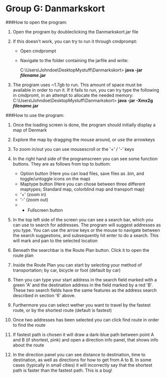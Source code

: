 Group G: Danmarkskort
============
###How to open the program:
1. Open the program by doubleclicking the Danmarkskort.jar file
2. If this doesn't work, you can try to run it through cmdprompt:
   - Open cmdprompt
   - Navigate to the folder containing the jarfile and write:
   
      C:\Users\Johndoe\DesktopMystuff\Danmarkskort> **java -jar *filename*.jar**

3. The program uses ~1.7gb to run. This amount of space must be available in order to run it. If it fails to run, you can try type the following in cmdpromt, in an attempt to allocate the needed memory:
      C:\Users\Johndoe\DesktopMystuff\Danmarkskort> **java -jar -Xmx2g *filename*.jar**


###How to use the program:
1. Once the loading screen is done, the program should initially display a map of Denmark

2. Explore the map by dragging the mouse around, or use the arrowkeys

3. To zoom in/out you can use mousescroll or the '+' / '-' keys

4. In the right hand side of the programscreen you can see some function buttons. They are as follows from top to buttom:
   - Option button (Here you can load files, save files as .bin, and toggle/untoggle icons on the map)
   - Maptype button (Here you can chose between three different maptypes; Standard map, colorblind map and transport map)
   - '+' (zoom in)
   - '-' (zoom out)
   - - Fullscreen button 

5. In the top left side of the screen you can see a search bar, which you can use to search for addresses. The program will suggest addresses as you type. You can use the arrow keys or the mouse to navigate between the search suggestions, and subsequently hit enter to do a search. This will mark and pan to the selected location

6. Beneath the searchbar is the Route Plan button. Click it to open the route plan

7. Inside the Route Plan you can start by selecting your method of transportation; by car, bicycle or foot (default by car)

8. Then you can type your start address in the search field marked with a green 'A' and the destination address in the field marked by a red 'B'. These two search fields have the same features as the address search described in section '6' above.

9. Furthermore you can select wether you want to travel by the fastest route, or by the shortest route (default is fastest)

10. Once two addresses has been selected you can click find route in order to find the route

11. If fastest path is chosen it will draw a dark-blue path between point A and B (if shortest, pink)  and open a direction info panel, that shows info about the route

12. In the direction panel you can see distance to destination, time to destination, as well as directions for how to get from A to B. In some cases (typically in small cities) it will incorrectly say that the shortest path is faster than the fastest path. This is a bug!
